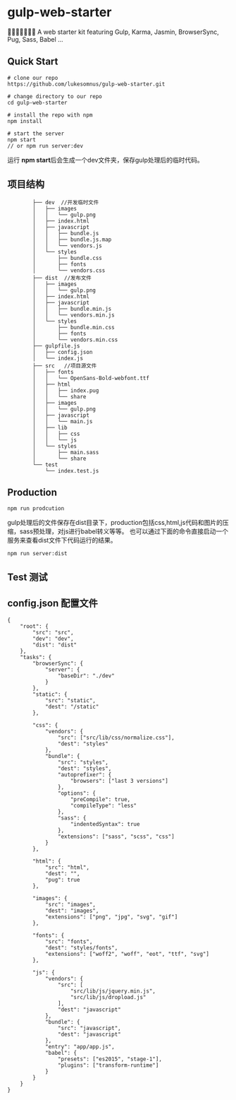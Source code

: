 # gulp-web-starter
🎉🎉🎉🎉🎉🎉🎉  A web  starter kit featuring  Gulp, Karma, Jasmin, BrowserSync, Pug, Sass, Babel ...

## Quick Start
```
# clone our repo
https://github.com/lukesomnus/gulp-web-starter.git

# change directory to our repo
cd gulp-web-starter

# install the repo with npm
npm install

# start the server
npm start
// or npm run server:dev

```
运行 **npm start**后会生成一个dev文件夹，保存gulp处理后的临时代码。

## 项目结构
 >           
            ├── dev  //开发临时文件
            │   ├── images
            │   │   └── gulp.png
            │   ├── index.html
            │   ├── javascript
            │   │   ├── bundle.js
            │   │   ├── bundle.js.map
            │   │   └── vendors.js
            │   └── styles
            │       ├── bundle.css
            │       ├── fonts
            │       └── vendors.css
            ├── dist  //发布文件
            │   ├── images
            │   │   └── gulp.png
            │   ├── index.html
            │   ├── javascript
            │   │   ├── bundle.min.js
            │   │   └── vendors.min.js
            │   └── styles
            │       ├── bundle.min.css
            │       ├── fonts
            │       └── vendors.min.css
            ├── gulpfile.js
            │   ├── config.json
            │   └── index.js
            ├── src   //项目源文件
            │   ├── fonts
            │   │   └── OpenSans-Bold-webfont.ttf
            │   ├── html
            │   │   ├── index.pug
            │   │   └── share
            │   ├── images
            │   │   └── gulp.png
            │   ├── javascript
            │   │   └── main.js
            │   ├── lib
            │   │   ├── css
            │   │   └── js
            │   └── styles
            │       ├── main.sass
            │       └── share
            └── test
                └── index.test.js
                
## Production
```
npm run prodcution
```
gulp处理后的文件保存在dist目录下，production包括css,html,js代码和图片的压缩，sass预处理，对js进行babel转义等等。
也可以通过下面的命令直接启动一个服务来查看dist文件下代码运行的结果。
```
npm run server:dist
```
## Test 测试

## config.json 配置文件
```
{
    "root": {
        "src": "src",
        "dev": "dev",
        "dist": "dist"
    },
    "tasks": {
        "browserSync": {
            "server": {
                "baseDir": "./dev"
            }
        },
        "static": {
            "src": "static",
            "dest": "/static"
        },

        "css": {
            "vendors": {
                "src": ["src/lib/css/normalize.css"],
                "dest": "styles"
            },
            "bundle": {
                "src": "styles",
                "dest": "styles",
                "autoprefixer": {
                    "browsers": ["last 3 versions"]
                },
                "options": {
                    "preCompile": true,
                    "compileType": "less"
                },
                "sass": {
                    "indentedSyntax": true
                },
                "extensions": ["sass", "scss", "css"]
            }
        },

        "html": {
            "src": "html",
            "dest": "",
            "pug": true
        },

        "images": {
            "src": "images",
            "dest": "images",
            "extensions": ["png", "jpg", "svg", "gif"]
        },

        "fonts": {
            "src": "fonts",
            "dest": "styles/fonts",
            "extensions": ["woff2", "woff", "eot", "ttf", "svg"]
        },

        "js": {
            "vendors": {
                "src": [
                    "src/lib/js/jquery.min.js",
                    "src/lib/js/dropload.js"
                ],
                "dest": "javascript"
            },
            "bundle": {
                "src": "javascript",
                "dest": "javascript"
            },
            "entry": "app/app.js",
            "babel": {
                "presets": ["es2015", "stage-1"],
                "plugins": ["transform-runtime"]
            }
        }
    }
}

```


